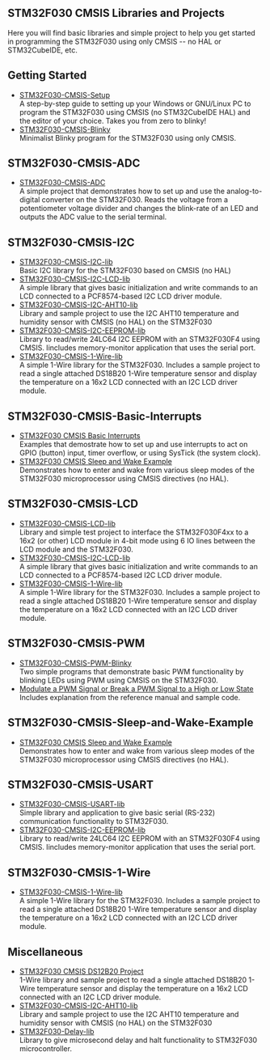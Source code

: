 ## STM32F030 CMSIS Libraries and Projects
Here you will find basic libraries and simple project to help you get started in programming the STM32F030 using only CMSIS -- no HAL or STM32CubeIDE, etc.

## Getting Started
+ [STM32F030-CMSIS-Setup](https://github.com/ezdenki/STM32F030-CMSIS-Setup-for-Linux-or-Windows)<br>
A step-by-step guide to setting up your Windows or GNU/Linux PC to program the STM32F030 using CMSIS (no STM32CubeIDE HAL) and the editor of your choice. Takes you from zero to blinky!
+ [STM32F030-CMSIS-Blinky](https://github.com/ezdenki/STM32F030-CMSIS-Blinky)<br>
Minimalist Blinky program for the STM32F030 using only CMSIS.

## STM32F030-CMSIS-ADC
+ [STM32F030-CMSIS-ADC](https://github.com/EZdenki/STM32F030-CMSIS-ADC)<br>
A simple project that demonstrates how to set up and use the analog-to-digital converter on the STM32F030. Reads the voltage from a potentiometer voltage divider and changes the blink-rate of an LED and outputs the ADC value to the serial terminal.
 
## STM32F030-CMSIS-I2C
+ [STM32F030-CMSIS-I2C-lib](https://github.com/EZdenki/STM32F030-CMSIS-I2C-lib)<br>
Basic I2C library for the STM32F030 based on CMSIS (no HAL)
+ [STM32F030-CMSIS-I2C-LCD-lib](https://github.com/EZdenki/STM32F030-CMSIS-I2C-LCD-lib)<br>
A simple library that gives basic initialization and write commands to an LCD connected to a PCF8574-based I2C
LCD driver module.
+ [STM32F030-CMSIS-I2C-AHT10-lib](https://github.com/EZdenki/STM32F030-CMSIS-I2C-AHT10-lib)<br>
Library and sample project to use the I2C AHT10 temperature and humidity sensor with CMSIS (no HAL) on the STM32F030
+ [STM32F030-CMSIS-I2C-EEPROM-lib](https://github.com/EZdenki/STM32F030-CMSIS-I2C-EEPROM-lib)<br>
Library to read/write 24LC64 I2C EEPROM with an STM32F030F4 using CMSIS. Iincludes memory-monitor application that uses the serial port.
+ [STM32F030-CMSIS-1-Wire-lib](https://github.com/EZdenki/STM32F030-CMSIS-1-Wire-lib)<br>
A simple 1-Wire library for the STM32F030. Includes a sample project to read a single attached DS18B20 1-Wire
temperature sensor and display the temperature on a 16x2 LCD connected with an I2C LCD driver module.

## STM32F030-CMSIS-Basic-Interrupts
+ [STM32F030 CMSIS Basic Interrupts](https://github.com/EZdenki/STM32F030-CMSIS-Basic-Interrupts)<br>
Examples that demostrate how to set up and use interrupts to act on GPIO (button) input, timer overflow, or using SysTick (the system clock).
+ [STM32F030 CMSIS Sleep and Wake Example](https://github.com/EZdenki/STM32F030-CMSIS-Sleep-and-Wake-Example)<br>
Demonstrates how to enter and wake from various sleep modes of the STM32F030 microprocessor using CMSIS directives (no HAL). 

## STM32F030-CMSIS-LCD
+ [STM32F030-CMSIS-LCD-lib](https://github.com/ezdenki/STM32F030-CMSIS-LCD-lib)<br>
Library and simple test project to interface the STM32F030F4xx to a 16x2 (or other) LCD module in 4-bit mode using 6 IO lines between the LCD module and the STM32F030.
+ [STM32F030-CMSIS-I2C-LCD-lib](https://github.com/EZdenki/STM32F030-CMSIS-I2C-LCD-lib)<br>
A simple library that gives basic initialization and write commands to an LCD connected to a PCF8574-based I2C
LCD driver module.
+ [STM32F030-CMSIS-1-Wire-lib](https://github.com/EZdenki/STM32F030-CMSIS-1-Wire-lib)<br>
A simple 1-Wire library for the STM32F030. Includes a sample project to read a single attached DS18B20 1-Wire
temperature sensor and display the temperature on a 16x2 LCD connected with an I2C LCD driver module.

## STM32F030-CMSIS-PWM
+ [STM32F030-CMSIS-PWM-Blinky](https://github.com/ezdenki/STM32F030-CMSIS-PWM-Blinky)<br>
Two simple programs that demonstrate basic PWM functionality by blinking LEDs using PWM using CMSIS on the STM32F030.
+ [Modulate a PWM Signal or Break a PWM Signal to a High or Low State](https://github.com/EZdenki/MyStuff/blob/main/STM32-Hints.md#modulate-or-break-a-pwm-signal-to-a-high-or-low-state)<br>
Includes explanation from the reference manual and sample code.

## STM32F030-CMSIS-Sleep-and-Wake-Example
+ [STM32F030 CMSIS Sleep and Wake Example](https://github.com/EZdenki/STM32F030-CMSIS-Sleep-and-Wake-Example)<br>
Demonstrates how to enter and wake from various sleep modes of the STM32F030 microprocessor using CMSIS directives (no HAL). 

## STM32F030-CMSIS-USART
+ [STM32F030-CMSIS-USART-lib](https://github.com/ezdenki/STM32F030-CMSIS-USART-lib)<br>
Simple library and application to give basic serial (RS-232) communication functionality to STM32F030.
+ [STM32F030-CMSIS-I2C-EEPROM-lib](https://github.com/EZdenki/STM32F030-CMSIS-I2C-EEPROM-lib)<br>
Library to read/write 24LC64 I2C EEPROM with an STM32F030F4 using CMSIS. Iincludes memory-monitor application that uses the serial port. 

## STM32F030-CMSIS-1-Wire
+ [STM32F030-CMSIS-1-Wire-lib](https://github.com/EZdenki/STM32F030-CMSIS-1-Wire-lib)<br>
A simple 1-Wire library for the STM32F030. Includes a sample project to read a single attached DS18B20 1-Wire
temperature sensor and display the temperature on a 16x2 LCD connected with an I2C LCD driver module.

## Miscellaneous
+ [STM32F030 CMSIS DS12B20 Project](https://github.com/EZdenki/STM32F030-CMSIS-1-Wire-lib)<br>
1-Wire library and sample project to read a single attached DS18B20 1-Wire
temperature sensor and display the temperature on a 16x2 LCD connected with an I2C LCD driver module.
+ [STM32F030-CMSIS-I2C-AHT10-lib](https://github.com/EZdenki/STM32F030-CMSIS-I2C-AHT10-lib)<br>
Library and sample project to use the I2C AHT10 temperature and humidity sensor with CMSIS (no HAL) on the STM32F030
+ [STM32F030-Delay-lib](https://github.com/ezdenki/STM32F030-Delay-lib)<br>
Library to give microsecond delay and halt functionality to STM32F030 microcontroller.
